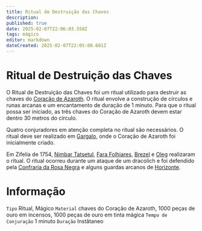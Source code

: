 ```yaml
---
title: Ritual de Destruição das Chaves
description: 
published: true
date: 2025-02-07T22:06:03.558Z
tags: mágico
editor: markdown
dateCreated: 2025-02-07T22:05:00.601Z
---
```


# Ritual de Destruição das Chaves
O Ritual de Destruição das Chaves foi um ritual utilizado para destruir as chaves do [Coração de Azaroth](/itens/coracao-de-azaroth). O ritual envolve a construção de círculos e runas arcanas e um encantamento de duração de 1 minuto. Para que o ritual possa ser iniciado, as três chaves do Coração de Azaroth devem estar dentro 30 metros do círculo.

Quatro conjuradores em atenção completa no ritual são necessários. O ritual deve ser realizado em [Gargalo](/lugares/plano-material/drafeon/sul-de-drafeon/gargalo), onde o Coração de Azaroth foi inicialmente criado.

Em Zifelia de 1754, [Nimbar Tatsetul](/individuos/nimbar-tatsetul), [Fara Folhiares](/individuos/fara-folhiares), [Brezel](/individuos/brezel) e [Oleg](/individuos/oleg) realizaram o ritual. O ritual ocorreu durante um ataque de um dracolich e foi defendido pela [Confraria da Rosa Negra](/faccoes/faccoes-independentes/confraria-da-rosa-negra) e alguns guardas arcanos de [Horizonte](/lugares/plano-material/drafeon/sul-de-drafeon/horizonte).

# Informação
`Tipo` Ritual, Mágico
`Material` chaves do Coração de Azaroth, 1000 peças de ouro em incensos, 1000 peças de ouro em tinta mágica
`Tempo de Conjuração` 1 minuto
`Duração` Instâtaneo